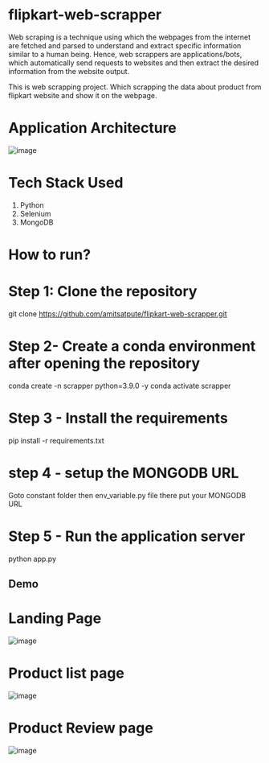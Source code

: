 # flipkart-web-scrapper

Web scraping is a technique using which the webpages from the internet are fetched and parsed to understand and extract specific information similar to a human being. 
Hence, web scrappers are applications/bots, which automatically send requests to websites and then extract the desired information from the website output. 


This is web scrapping project. Which scrapping the data about product from flipkart website and show it on the webpage.

# Application Architecture
![image](https://user-images.githubusercontent.com/24702773/203055006-6667ef39-6734-4f16-849a-73708a93dc92.png)


# Tech Stack Used
1. Python 
2. Selenium 
3. MongoDB


# How to run?

# Step 1: Clone the repository
git clone https://github.com/amitsatpute/flipkart-web-scrapper.git

# Step 2- Create a conda environment after opening the repository
conda create -n scrapper python=3.9.0 -y
conda activate scrapper

# Step 3 - Install the requirements
pip install -r requirements.txt

# step 4 - setup the MONGODB URL
Goto constant folder then env_variable.py file there put your MONGODB URL

# Step 5 - Run the application server
python app.py


## Demo

# Landing Page
![image](https://user-images.githubusercontent.com/24702773/203227262-35861dde-d97b-47fc-b8a4-39bf36435ce4.png)

# Product list page
![image](https://user-images.githubusercontent.com/24702773/203227470-cc07c983-8319-4b89-bc4f-e7e3654e99fa.png)

# Product Review page
![image](https://user-images.githubusercontent.com/24702773/203228993-c02e7e6a-fb6b-45cc-961b-6b7bb3c1a079.png)

